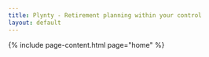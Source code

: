 ```yaml
---
title: Plynty - Retirement planning within your control
layout: default
---
```


{% include page-content.html page="home" %}
